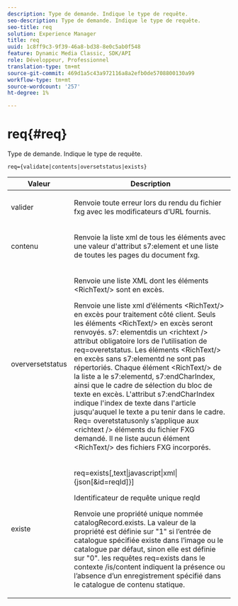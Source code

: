 ```yaml
---
description: Type de demande. Indique le type de requête.
seo-description: Type de demande. Indique le type de requête.
seo-title: req
solution: Experience Manager
title: req
uuid: 1c8ff9c3-9f39-46a8-bd38-8e0c5ab0f548
feature: Dynamic Media Classic, SDK/API
role: Développeur, Professionnel
translation-type: tm+mt
source-git-commit: 469d1a5c43a972116a8a2efb0de5708800130a99
workflow-type: tm+mt
source-wordcount: '257'
ht-degree: 1%

---
```



# req{#req}

Type de demande. Indique le type de requête.

`req={validate|contents|oversetstatus|exists}`

<table id="table_F39239E5244746DB9F253BB0D5E85D54"> 
 <thead> 
  <tr> 
   <th colname="col1" class="entry"> Valeur </th> 
   <th colname="col2" class="entry"> Description </th> 
  </tr> 
 </thead>
 <tbody> 
  <tr> 
   <td colname="col1"> <p> <span class="codeph"> valider</span> </p> </td> 
   <td colname="col2"> <p> Renvoie toute erreur lors du rendu du fichier fxg avec les modificateurs d’URL fournis. </p> </td> 
  </tr> 
  <tr> 
   <td colname="col1"> <p> <span class="codeph"> contenu</span> </p> </td> 
   <td colname="col2"> <p> Renvoie la liste xml de tous les éléments avec une valeur d'attribut <span class="codeph"> s7:element</span> et une liste de toutes les pages du document fxg. </p> </td> 
  </tr> 
  <tr> 
   <td colname="col1"> <p> <span class="codeph"> overversetstatus</span> </p> </td> 
   <td colname="col2"> <p>Renvoie une liste XML dont les éléments <span class="codeph"> &lt;RichText/&gt;</span> sont en excès. </p> <p>Renvoie une liste xml d’éléments <span class="+ topic/ph pr-d/codeph codeph"> &lt;RichText/&gt;</span> en excès pour traitement côté client. Seuls les éléments <span class="+ topic/ph pr-d/codeph codeph"> &lt;RichText/&gt;</span> en excès seront renvoyés. <span class="+ topic/ph pr-d/codeph codeph"> s7:</span> elementdis un  <span class="+ topic/ph pr-d/codeph codeph"> &lt;richtext /&gt;</span> attribut obligatoire lors de l’utilisation de  <span class="+ topic/ph pr-d/codeph codeph"> req=overetstatus</span>. Les éléments <span class="+ topic/ph pr-d/codeph codeph"> &lt;RichText/&gt;</span> en excès sans <span class="+ topic/ph pr-d/codeph codeph"> s7:elementd</span> ne sont pas répertoriés. Chaque élément <span class="+ topic/ph pr-d/codeph codeph"> &lt;RichText/&gt;</span> de la liste a le <span class="+ topic/ph pr-d/codeph codeph"> s7:elementd</span>, <span class="+ topic/ph pr-d/codeph codeph"> s7:endCharIndex</span>, ainsi que le cadre de sélection du bloc de texte en excès. L'attribut <span class="+ topic/ph pr-d/codeph codeph"> s7:endCharIndex</span> indique l'index de texte dans l'article jusqu'auquel le texte a pu tenir dans le cadre. <span class="+ topic/ph pr-d/codeph codeph"> Req=</span> overetstatusonly s’applique aux  <span class="+ topic/ph pr-d/codeph codeph"> &lt;richtext /&gt;</span> éléments du fichier FXG demandé. Il ne liste aucun élément <span class="+ topic/ph pr-d/codeph codeph"> &lt;RichText/&gt;</span> des fichiers FXG incorporés. </p> </td> 
  </tr> 
  <tr> 
   <td colname="col1"> <p> <span class="codeph"> existe</span> </p> </td> 
   <td colname="col2"> <p> <span class="codeph"> req=exists[,text|javascript|xml|{json[&amp;id=reqId]}]</span> </p> <p>Identificateur de requête unique reqId </p> <p>Renvoie une propriété unique nommée catalogRecord.exists. La valeur de la propriété est définie sur "1" si l’entrée de catalogue spécifiée existe dans l’image ou le catalogue par défaut, sinon elle est définie sur "0". les requêtes req=exists dans le contexte /is/content indiquent la présence ou l’absence d’un enregistrement spécifié dans le catalogue de contenu statique. </p> </td> 
  </tr> 
 </tbody> 
</table>

